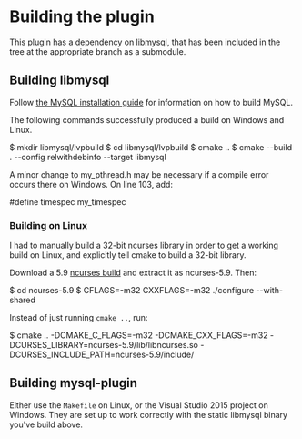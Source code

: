 # Building the plugin
This plugin has a dependency on [libmysql](https://github.com/mysql/mysql-server/tree/5.5), that has been included in the tree at the appropriate branch as a submodule.

## Building libmysql
Follow [the MySQL installation guide](http://dev.mysql.com/doc/refman/5.5/en/source-installation.html) for information on how to build MySQL.

The following commands successfully produced a build on Windows and Linux.

  $ mkdir libmysql/lvpbuild
  $ cd libmysql/lvpbuild
  $ cmake ..
  $ cmake --build . --config relwithdebinfo --target libmysql

A minor change to my_pthread.h may be necessary if a compile error occurs there on Windows. On line 103, add:

  #define timespec my_timespec

### Building on Linux
I had to manually build a 32-bit ncurses library in order to get a working build on Linux, and explicitly tell cmake to build a 32-bit library.

Download a 5.9 [ncurses build](http://ftp.gnu.org/gnu/ncurses/) and extract it as ncurses-5.9. Then:

  $ cd ncurses-5.9
  $ CFLAGS=-m32 CXXFLAGS=-m32 ./configure --with-shared

Instead of just running `cmake ..`, run:

  $ cmake .. -DCMAKE_C_FLAGS=-m32 -DCMAKE_CXX_FLAGS=-m32 -DCURSES_LIBRARY=ncurses-5.9/lib/libncurses.so -DCURSES_INCLUDE_PATH=ncurses-5.9/include/

## Building mysql-plugin
Either use the `Makefile` on Linux, or the Visual Studio 2015 project on Windows. They are set up to work correctly with the static libmysql binary you've build above.
